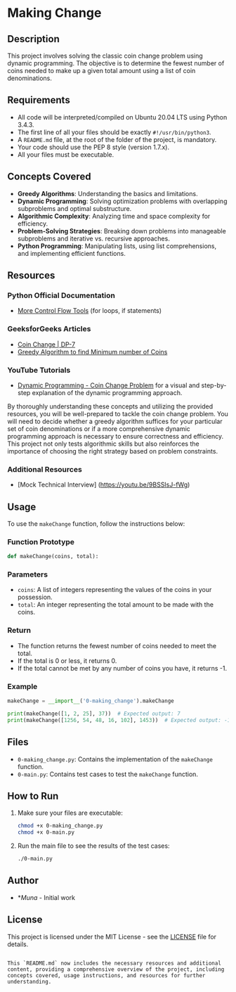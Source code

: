# Making Change

## Description
This project involves solving the classic coin change problem using dynamic programming. The objective is to determine the fewest number of coins needed to make up a given total amount using a list of coin denominations.

## Requirements
- All code will be interpreted/compiled on Ubuntu 20.04 LTS using Python 3.4.3.
- The first line of all your files should be exactly `#!/usr/bin/python3`.
- A `README.md` file, at the root of the folder of the project, is mandatory.
- Your code should use the PEP 8 style (version 1.7.x).
- All your files must be executable.

## Concepts Covered
- **Greedy Algorithms**: Understanding the basics and limitations.
- **Dynamic Programming**: Solving optimization problems with overlapping subproblems and optimal substructure.
- **Algorithmic Complexity**: Analyzing time and space complexity for efficiency.
- **Problem-Solving Strategies**: Breaking down problems into manageable subproblems and iterative vs. recursive approaches.
- **Python Programming**: Manipulating lists, using list comprehensions, and implementing efficient functions.

## Resources
### Python Official Documentation
- [More Control Flow Tools](https://docs.python.org/3/tutorial/controlflow.html) (for loops, if statements)

### GeeksforGeeks Articles
- [Coin Change | DP-7](https://www.geeksforgeeks.org/coin-change-dp-7/)
- [Greedy Algorithm to find Minimum number of Coins](https://www.geeksforgeeks.org/greedy-algorithm-to-find-minimum-number-of-coins/)

### YouTube Tutorials
- [Dynamic Programming - Coin Change Problem](https://www.youtube.com/watch?v=Y0ZqKpToTic) for a visual and step-by-step explanation of the dynamic programming approach.

By thoroughly understanding these concepts and utilizing the provided resources, you will be well-prepared to tackle the coin change problem. You will need to decide whether a greedy algorithm suffices for your particular set of coin denominations or if a more comprehensive dynamic programming approach is necessary to ensure correctness and efficiency. This project not only tests algorithmic skills but also reinforces the importance of choosing the right strategy based on problem constraints.

### Additional Resources
- [Mock Technical Interview] (https://youtu.be/9BSSIsJ-fWg)

## Usage
To use the `makeChange` function, follow the instructions below:

### Function Prototype
```python
def makeChange(coins, total):
```

### Parameters
- `coins`: A list of integers representing the values of the coins in your possession.
- `total`: An integer representing the total amount to be made with the coins.

### Return
- The function returns the fewest number of coins needed to meet the total.
- If the total is 0 or less, it returns 0.
- If the total cannot be met by any number of coins you have, it returns -1.

### Example
```python
makeChange = __import__('0-making_change').makeChange

print(makeChange([1, 2, 25], 37))  # Expected output: 7
print(makeChange([1256, 54, 48, 16, 102], 1453))  # Expected output: -1
```

## Files
- `0-making_change.py`: Contains the implementation of the `makeChange` function.
- `0-main.py`: Contains test cases to test the `makeChange` function.

## How to Run
1. Make sure your files are executable:
   ```bash
   chmod +x 0-making_change.py
   chmod +x 0-main.py
   ```
2. Run the main file to see the results of the test cases:
   ```bash
   ./0-main.py
   ```

## Author
- **Muna* - Initial work

## License
This project is licensed under the MIT License - see the [LICENSE](LICENSE) file for details.
```

This `README.md` now includes the necessary resources and additional content, providing a comprehensive overview of the project, including concepts covered, usage instructions, and resources for further understanding.
